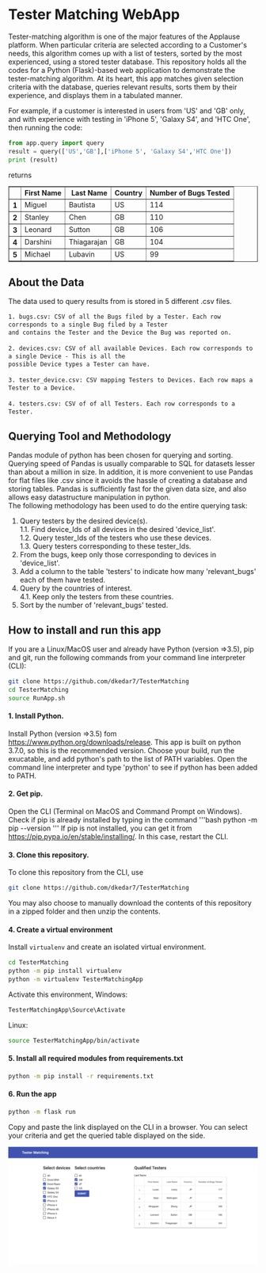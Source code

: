 # Tester Matching WebApp
Tester-matching algorithm is one of the major features of the Applause platform. When particular criteria are selected according to a Customer's needs, this algorithm comes up with a list of testers, sorted by the most experienced, using a stored tester database. This repository holds all the codes for a Python (Flask)-based web application to demonstrate the tester-matching algorithm. At its heart, this app matches given selection criteria with the database, queries relevant results, sorts them by their experience, and displays them in a tabulated manner.

For example, if a customer is interested in users from 'US' and 'GB' only, and with experience with testing in 'iPhone 5', 'Galaxy S4', and 'HTC One', then running the code:
```python
from app.query import query
result = query(['US','GB'],['iPhone 5', 'Galaxy S4','HTC One'])
print (result)
```
returns

<table border="1" class="dataframe">
  <thead>
    <tr style="text-align: right;">
      <th></th>
      <th>First Name</th>
      <th>Last Name</th>
      <th>Country</th>
      <th>Number of Bugs Tested</th>
    </tr>
  </thead>
  <tbody>
    <tr>
      <th>1</th>
      <td>Miguel</td>
      <td>Bautista</td>
      <td>US</td>
      <td>114</td>
    </tr>
    <tr>
      <th>2</th>
      <td>Stanley</td>
      <td>Chen</td>
      <td>GB</td>
      <td>110</td>
    </tr>
    <tr>
      <th>3</th>
      <td>Leonard</td>
      <td>Sutton</td>
      <td>GB</td>
      <td>106</td>
    </tr>
    <tr>
      <th>4</th>
      <td>Darshini</td>
      <td>Thiagarajan</td>
      <td>GB</td>
      <td>104</td>
    </tr>
    <tr>
      <th>5</th>
      <td>Michael</td>
      <td>Lubavin</td>
      <td>US</td>
      <td>99</td>
    </tr>
  </tbody>
</table>


 ## About the Data
 The data used to query results from is stored in 5 different .csv files.
 
```
1. bugs.csv: CSV of all the Bugs filed by a Tester. Each row corresponds to a single Bug filed by a Tester 
and contains the Tester and the Device the Bug was reported on.

2. devices.csv: CSV of all available Devices. Each row corresponds to a single Device - This is all the 
possible Device types a Tester can have.

3. tester_device.csv: CSV mapping Testers to Devices. Each row maps a Tester to a Device.

4. testers.csv: CSV of of all Testers. Each row corresponds to a Tester.
```
## Querying Tool and Methodology
Pandas module of python has been chosen for querying and sorting. Querying speed of Pandas is usually comparable to SQL for datasets lesser than about a million in size. In addition, it is more convenient to use Pandas for flat files like .csv since it avoids the hassle of creating a database and storing tables. Pandas is sufficiently fast for the given data size, and also allows easy datastructure manipulation in python.
<br>
The following methodology has been used to do the entire querying task:
<br>
1. Query testers by the desired device(s).<br>
1.1. Find device_Ids of all devices in the desired 'device_list'.<br>
1.2. Query tester_Ids of the testers who use these devices.<br>
1.3. Query testers corresponding to these tester_Ids.<br>
2. From the bugs, keep only those corresponding to devices in 'device_list'.<br>
3. Add a column to the table 'testers' to indicate how many 'relevant_bugs' each of them have tested.<br>
4. Query by the countries of interest.<br>
4.1. Keep only the testers from these countries.<br>
5. Sort by the number of 'relevant_bugs' tested.


## How to install and run this app

If you are a Linux/MacOS user and already have Python (version =>3.5), pip and git, run the following commands from your command line interpreter (CLI):
```bash
git clone https://github.com/dkedar7/TesterMatching
cd TesterMatching
source RunApp.sh

```

#### 1. Install Python.
Install Python (version =>3.5) fom https://www.python.org/downloads/release. This app is built on python 3.7.0, so this is the recommended version. Choose your build, run the exucatable, and add python's path to the list of PATH variables. Open the command line interpreter and type 'python' to see if python has been added to PATH.

#### 2. Get pip.
Open the CLI (Terminal on MacOS and Command Prompt on Windows). Check if pip is already installed by typing in the command
'''bash
python -m pip --version
'''
If pip is not installed, you can get it from https://pip.pypa.io/en/stable/installing/. In this case, restart the CLI.

#### 3. Clone this repository.
To clone this repository from the CLI, use
```bash
git clone https://github.com/dkedar7/TesterMatching
```
You may also choose to manually download the contents of this repository in a zipped folder and then unzip the contents.

#### 4. Create a virtual environment
Install ``` virtualenv ``` and create an isolated virtual environment.
```bash
cd TesterMatching
python -m pip install virtualenv
python -m virtualenv TesterMatchingApp
```
Activate this environment,
Windows:
```bash
TesterMatchingApp\Source\Activate
```
Linux:
```bash
source TesterMatchingApp/bin/activate
```

#### 5. Install all required modules from requirements.txt
```bash
python -m pip install -r requirements.txt
```

#### 6. Run the app
```bash
python -m flask run
```
Copy and paste the link displayed on the CLI in a browser. You can select your criteria and get the queried table displayed on the side.

<img src="https://github.com/dkedar7/TesterMatching/blob/master/AppLayout.png" alt="App Layout">

